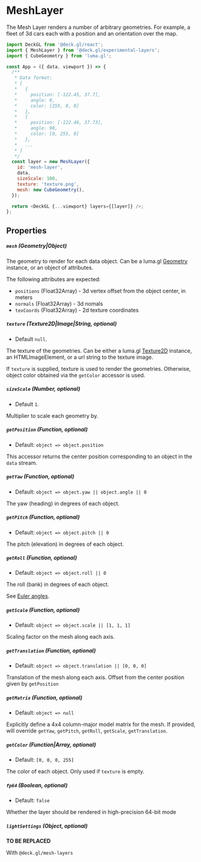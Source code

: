 # MeshLayer

The Mesh Layer renders a number of arbitrary geometries. For example, a fleet of 3d cars each with a position and an orientation over the map.

```js
import DeckGL from '@deck.gl/react';
import { MeshLayer } from '@deck.gl/experimental-layers';
import { CubeGeometry } from 'luma.gl';

const App = ({ data, viewport }) => {
  /**
   * Data format:
   * [
   *   {
   *     position: [-122.45, 37.7],
   *     angle: 0,
   *     color: [255, 0, 0]
   *   },
   *   {
   *     position: [-122.46, 37.73],
   *     angle: 90,
   *     color: [0, 255, 0]
   *   },
   *   ...
   * ]
   */
  const layer = new MeshLayer({
    id: 'mesh-layer',
    data,
    sizeScale: 100,
    texture: 'texture.png',
    mesh: new CubeGeometry(),
  });

  return <DeckGL {...viewport} layers={[layer]} />;
};
```

## Properties

##### `mesh` (Geometry|Object)

The geometry to render for each data object.
Can be a luma.gl [Geometry](http://uber.github.io/luma.gl/#/documentation/api-reference/geometry) instance, or an object of attributes.

The following attributes are expected:

- `positions` (Float32Array) - 3d vertex offset from the object center, in meters
- `normals` (Float32Array) - 3d nomals
- `texCoords` (Float32Array) - 2d texture coordinates

##### `texture` (Texture2D|Image|String, optional)

- Default `null`.

The texture of the geometries.
Can be either a luma.gl [Texture2D](http://uber.github.io/luma.gl/#/documentation/api-reference/texture-2) instance, an HTMLImageElement, or a url string to the texture image.

If `texture` is supplied, texture is used to render the geometries. Otherwise, object color obtained via the `getColor` accessor is used.

##### `sizeScale` (Number, optional)

- Default `1`.

Multiplier to scale each geometry by.

##### `getPosition` (Function, optional)

- Default: `object => object.position`

This accessor returns the center position corresponding to an object in the `data` stream.

##### `getYaw` (Function, optional)

- Default: `object => object.yaw || object.angle || 0`

The yaw (heading) in degrees of each object.

##### `getPitch` (Function, optional)

- Default: `object => object.pitch || 0`

The pitch (elevation) in degrees of each object.

##### `getRoll` (Function, optional)

- Default: `object => object.roll || 0`

The roll (bank) in degrees of each object.

See [Euler angles](https://en.wikipedia.org/wiki/Euler_angles).

##### `getScale` (Function, optional)

- Default: `object => object.scale || [1, 1, 1]`

Scaling factor on the mesh along each axis.

##### `getTranslation` (Function, optional)

- Default: `object => object.translation || [0, 0, 0]`

Translation of the mesh along each axis. Offset from the center position given by `getPosition`

##### `getMatrix` (Function, optional)

- Default: `object => null`

Explicitly define a 4x4 column-major model matrix for the mesh. If provided, will override
`getYaw`, `getPitch`, `getRoll`, `getScale`, `getTranslation`.

##### `getColor` (Function|Array, optional)

- Default: `[0, 0, 0, 255]`

The color of each object. Only used if `texture` is empty.

##### `fp64` (Boolean, optional)

- Default: `false`

Whether the layer should be rendered in high-precision 64-bit mode

##### `lightSettings` (Object, optional)

**TO BE REPLACED**

With `@deck.gl/mesh-layers`
